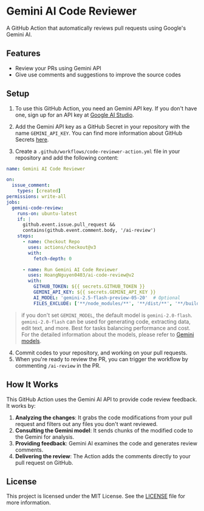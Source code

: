 # Gemini AI Code Reviewer

A GitHub Action that automatically reviews pull requests using Google's Gemini AI.

## Features

- Review your PRs using Gemini API
- Give use comments and suggestions to improve the source codes

## Setup

1. To use this GitHub Action, you need an Gemini API key. If you don't have one, sign up for an API key
   at [Google AI Studio](https://makersuite.google.com/app/apikey).

2. Add the Gemini API key as a GitHub Secret in your repository with the name `GEMINI_API_KEY`. You can find more
   information about GitHub Secrets [here](https://docs.github.com/en/actions/reference/encrypted-secrets).

3. Create a `.github/workflows/code-reviewer-action.yml` file in your repository and add the following content:

```yaml
name: Gemini AI Code Reviewer

on:
  issue_comment:
    types: [created]
permissions: write-all
jobs:
  gemini-code-review:
    runs-on: ubuntu-latest
    if: |
      github.event.issue.pull_request &&
      contains(github.event.comment.body, '/ai-review')
    steps:
      - name: Checkout Repo
        uses: actions/checkout@v3
        with:
          fetch-depth: 0

      - name: Run Gemini AI Code Reviewer
        uses: HoangNguyen0403/ai-code-review@v2
        with:
          GITHUB_TOKEN: ${{ secrets.GITHUB_TOKEN }}
          GEMINI_API_KEY: ${{ secrets.GEMINI_API_KEY }}
          AI_MODEL: 'gemini-2.5-flash-preview-05-20'  # Optional
          FILES_EXCLUDE: ['**/node_modules/**', '**/dist/**', '**/build/**'] # Optional
```

> if you don't set `GEMINI_MODEL`, the default model is `gemini-2.0-flash`. `gemini-2.0-flash` can be used for generating code, extracting data, edit text, and more. Best for tasks balancing performance and cost. For the detailed information about the models, please refer to [Gemini models](https://ai.google.dev/gemini-api/docs/models/gemini).

4. Commit codes to your repository, and working on your pull requests.
5. When you're ready to review the PR, you can trigger the workflow by commenting `/ai-review` in the PR.

## How It Works

This GitHub Action uses the Gemini AI API to provide code review feedback. It works by:

1. **Analyzing the changes**: It grabs the code modifications from your pull request and filters out any files you don't want reviewed.
2. **Consulting the Gemini model**: It sends chunks of the modified code to the Gemini for analysis.
3. **Providing feedback**: Gemini AI examines the code and generates review comments.
4. **Delivering the review**: The Action adds the comments directly to your pull request on GitHub.

## License

This project is licensed under the MIT License. See the [LICENSE](LICENSE) file for more information.
